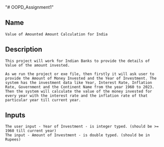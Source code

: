 "# OOPD_Assignment1" 
## Name 

    Value of Amounted Amount Calculation for India

## Description

    This project will work for Indian Banks to provide the details of Value of the amount invested.
    
    As we run the project or exe file, then firstly it will ask user to provide the Amount of Money Invested and the Year of Investment. The system has the investment data like Year, Interest Rate, Inflation Rate, Government and the Continent Name from the year 1960 to 2023. Then the system will calculate the value of the money invested for every year with the interest rate and the inflation rate of that particular year till current year.

## Inputs

    The user input - Year of Investment - is integer typed. (should be >= 1960 till current year)
    The input - Amount of Investment - is double typed. (should be in Rupees)
